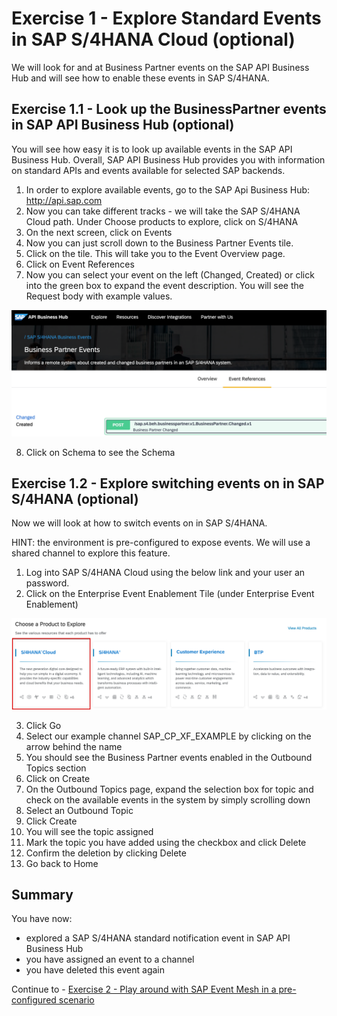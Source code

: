 # Exercise 1 - Explore Standard Events in SAP S/4HANA Cloud (optional)

We will look for and at Business Partner events on the SAP API Business Hub and will see how to enable these events in SAP S/4HANA. 

## Exercise 1.1 - Look up the BusinessPartner events in SAP API Business Hub (optional)

You will see how easy it is to look up available events in the SAP API Business Hub. Overall, SAP API Business Hub provides you with information on standard APIs and events available for selected SAP backends.

1. In order to explore available events, go to the SAP Api Business Hub: http://api.sap.com
2. Now you can take different tracks - we will take the SAP S/4HANA Cloud path. Under Choose products to explore, click on S/4HANA
3. On the next screen, click on Events
4. Now you can just scroll down to the Business Partner Events tile.
5. Click on the tile. This will take you to the Event Overview page.
6. Click on Event References
7. Now you can select your event on the left (Changed, Created) or click into the green box to expand the event description. You will see the Request body with example values.

![API Business Hub](/./images/IN261-ex1-1.png)

8. Click on Schema to see the Schema

## Exercise 1.2 - Explore switching events on in SAP S/4HANA (optional)

Now we will look at how to switch events on in SAP S/4HANA.

HINT: the environment is pre-configured to expose events. We will use a shared channel to explore this feature.

1. Log into SAP S/4HANA Cloud using the below link and your user an password.
2. Click on the Enterprise Event Enablement Tile (under Enterprise Event Enablement)

![Enterprise Event Enablement](/./images/IN261-ex1-2.png)

3. Click Go
4. Select our example channel SAP_CP_XF_EXAMPLE by clicking on the arrow behind the name
5. You should see the Business Partner events enabled in the Outbound Topics section
6. Click on Create
7. On the Outbound Topics page, expand the selection box for topic and check on the available events in the system by simply scrolling down
8. Select an Outbound Topic
9. Click Create
10. You will see the topic assigned
11. Mark the topic you have added using the checkbox and click Delete
12. Confirm the deletion by clicking Delete
13. Go back to Home

## Summary

You have now:

- explored a SAP S/4HANA standard notification event in SAP API Business Hub
- you have assigned an event to a channel
- you have deleted this event again

Continue to - [Exercise 2 - Play around with SAP Event Mesh in a pre-configured scenario](../ex2/README.md)

